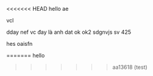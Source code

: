<<<<<<< HEAD
hello ae

vcl

dday nef vc
đay là anh dat
ok
ok2
sdgnvjs sv 425 

hes oaisfn





=======
hello
>>>>>>> aa13618 (test)
